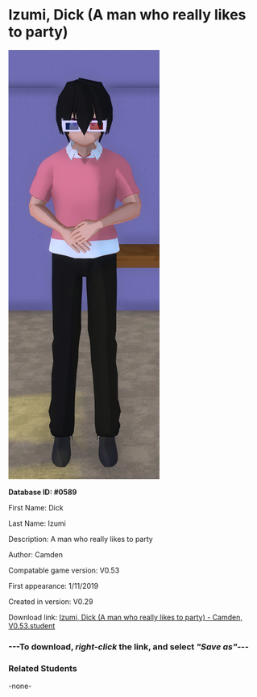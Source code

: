 # Izumi, Dick (A man who really likes to party)

<img src="../../Files/Images/Izumi, Dick (A man who really likes to party).png" title="Izumi, Dick (A man who really likes to party) - Camden, V0.53">

**Database ID: #0589**

First Name: Dick

Last Name: Izumi

Description: A man who really likes to party

Author: Camden

Compatable game version: V0.53

First appearance: 1/11/2019

Created in version: V0.29

Download link: <a href="https://raw.githubusercontent.com/Arbiter1223/Daigaku-Gurashi-Custom-Students/master/Files/Student%20Files/Izumi%2C%20Dick%20(A%20man%20who%20really%20likes%20to%20party)%20-%20Camden%2C%20V0.53.student">Izumi, Dick (A man who really likes to party) - Camden, V0.53.student</a>

### ---**To download, _right-click_ the link, and select _"Save as"_**---

### Related Students

-none-
